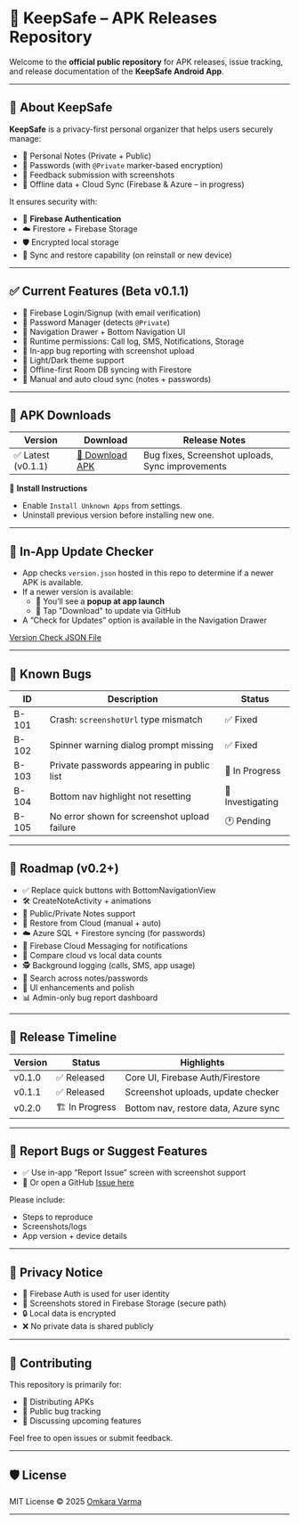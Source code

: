 # 🔐 KeepSafe – APK Releases Repository

Welcome to the **official public repository** for APK releases, issue tracking, and release documentation of the **KeepSafe Android App**.

---

## 🚀 About KeepSafe

**KeepSafe** is a privacy-first personal organizer that helps users securely manage:

- 📝 Personal Notes (Private + Public)
- 🔐 Passwords (with `@Private` marker-based encryption)
- 🐞 Feedback submission with screenshots
- 🔄 Offline data + Cloud Sync (Firebase & Azure – in progress)

It ensures security with:
- 🔐 **Firebase Authentication**
- ☁️ Firestore + Firebase Storage
- 🛡️ Encrypted local storage
- 🔁 Sync and restore capability (on reinstall or new device)

---

## ✅ Current Features (Beta v0.1.1)

- 🔐 Firebase Login/Signup (with email verification)
- 🔑 Password Manager (detects `@Private`)
- 🧭 Navigation Drawer + Bottom Navigation UI
- 🧾 Runtime permissions: Call log, SMS, Notifications, Storage
- 🐞 In-app bug reporting with screenshot upload
- 🌙 Light/Dark theme support
- 💾 Offline-first Room DB syncing with Firestore
- 🔄 Manual and auto cloud sync (notes + passwords)

---

## 📲 APK Downloads

| Version | Download | Release Notes |
|---------|----------|----------------|
| ✅ Latest (v0.1.1) | [🔗 Download APK](https://github.com/omkara96/KeepSafe-Releases/raw/refs/heads/main/KeepSafe_V0.0.2.apk) | Bug fixes, Screenshot uploads, Sync improvements |

📌 **Install Instructions**
- Enable `Install Unknown Apps` from settings.
- Uninstall previous version before installing new one.

---

## 🔔 In-App Update Checker

- App checks `version.json` hosted in this repo to determine if a newer APK is available.
- If a newer version is available:
  - 🔄 You’ll see a **popup at app launch**
  - 📲 Tap "Download" to update via GitHub
- A “Check for Updates” option is available in the Navigation Drawer

[Version Check JSON File](https://raw.githubusercontent.com/omkara96/KeepSafe-Releases/main/version.json)

---

## 🐞 Known Bugs

| ID | Description | Status |
|----|-------------|--------|
| B-101 | Crash: `screenshotUrl` type mismatch | ✅ Fixed |
| B-102 | Spinner warning dialog prompt missing | ✅ Fixed |
| B-103 | Private passwords appearing in public list | 🔄 In Progress |
| B-104 | Bottom nav highlight not resetting | 🧪 Investigating |
| B-105 | No error shown for screenshot upload failure | 🕐 Pending |

---

## 🧭 Roadmap (v0.2+)

- ✅ Replace quick buttons with BottomNavigationView
- 🛠️ CreateNoteActivity + animations
- 📝 Public/Private Notes support
- 🔄 Restore from Cloud (manual + auto)
- ☁️ Azure SQL + Firestore syncing (for passwords)
- 🔔 Firebase Cloud Messaging for notifications
- 🧮 Compare cloud vs local data counts
- 🕵️ Background logging (calls, SMS, app usage)
- 🧪 Search across notes/passwords
- 🎨 UI enhancements and polish
- 📊 Admin-only bug report dashboard

---

## 📆 Release Timeline

| Version | Status | Highlights |
|---------|--------|------------|
| v0.1.0 | ✅ Released | Core UI, Firebase Auth/Firestore |
| v0.1.1 | ✅ Released | Screenshot uploads, update checker |
| v0.2.0 | 🏗️ In Progress | Bottom nav, restore data, Azure sync |

---

## 📣 Report Bugs or Suggest Features

- ✅ Use in-app “Report Issue” screen with screenshot support
- 🐞 Or open a GitHub [Issue here](https://github.com/omkara96/KeepSafe-Releases/issues)

Please include:
- Steps to reproduce
- Screenshots/logs
- App version + device details

---

## 🔐 Privacy Notice

- 🔐 Firebase Auth is used for user identity
- 📁 Screenshots stored in Firebase Storage (secure path)
- 🔒 Local data is encrypted
- ❌ No private data is shared publicly

---

## 🤝 Contributing

This repository is primarily for:
- 🧪 Distributing APKs
- 🐞 Public bug tracking
- 📢 Discussing upcoming features

Feel free to open issues or submit feedback.

---

## 🛡️ License

MIT License © 2025 [Omkara Varma](https://github.com/omkara96)

---

